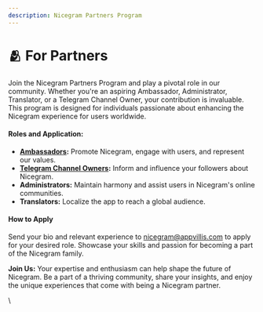 ```yaml
---
description: Nicegram Partners Program
---
```


# 🫂 For Partners

Join the Nicegram Partners Program and play a pivotal role in our community. Whether you're an aspiring Ambassador, Administrator, Translator, or a Telegram Channel Owner, your contribution is invaluable. This program is designed for individuals passionate about enhancing the Nicegram experience for users worldwide.

#### **Roles and Application:**

* [**Ambassadors**](ambassador-program.md)**:** Promote Nicegram, engage with users, and represent our values.
* [**Telegram Channel Owners**](telegram-community-owners.md)**:** Inform and influence your followers about Nicegram.
* **Administrators:** Maintain harmony and assist users in Nicegram's online communities.
* **Translators:** Localize the app to reach a global audience.

#### **How to Apply**

Send your bio and relevant experience to [nicegram@appvillis.com](mailto:nicegram@appvillis.com) to apply for your desired role. Showcase your skills and passion for becoming a part of the Nicegram family.

**Join Us:** Your expertise and enthusiasm can help shape the future of Nicegram. Be a part of a thriving community, share your insights, and enjoy the unique experiences that come with being a Nicegram partner.

\
